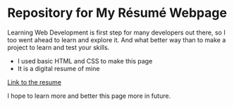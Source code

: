 # Repository for My Résumé Webpage

Learning Web Development is first step for many developers out there, so I too went ahead to learn and explore it. And what better way than to make a project to learn and test your skills.

- I used basic HTML and CSS to make this page
- It is a digital resume of mine

[Link to the resume](https://resume-rudra2901.netlify.app)

I hope to learn more and better this page more in future. 
